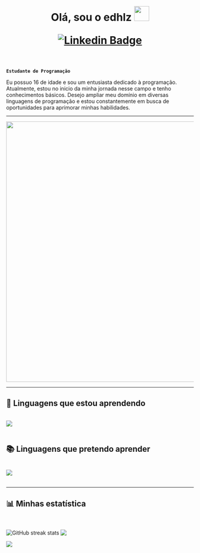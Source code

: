 <br />
<h1 align="center">
  Olá, sou o edhlz <img loading="lazy" src="https://user-images.githubusercontent.com/18350557/176309783-0785949b-9127-417c-8b55-ab5a4333674e.gif" width="40"/>
  
  [![Linkedin Badge](https://img.shields.io/badge/LinkedIn-0077B5?style=for-the-badge&logo=linkedin&logoColor=white)](https://br.linkedin.com/)
  <br />
</h1>
<br />

**`Estudante de Programação`**

Eu possuo 16 de idade e sou um entusiasta dedicado à programação. Atualmente, estou no inicio da minha jornada nesse campo e tenho conhecimentos básicos. Desejo ampliar meu domínio em diversas linguagens de programação e estou constantemente em busca de oportunidades para aprimorar minhas habilidades.

<hr/>
<img loading="lazy" src="https://media4.giphy.com/media/v1.Y2lkPTc5MGI3NjExdzh0NW5jamt3anV3MzRoMjR0MThhMnY5cjNzNmo0cTQyMGEzNjhicSZlcD12MV9pbnRlcm5hbF9naWZfYnlfaWQmY3Q9Zw/KpACNEh8jXK2Q/giphy.gif" align="center" width="700"/>

<hr/> 
<h2>📖 Linguagens que estou aprendendo </h2>
<br/>
<div>
    <img src="https://skillicons.dev/icons?i=java,html,css,c#" /><br>
</div>
<br/>

<h2>📚 Linguagens que pretendo aprender </h2>
<br/>
<div>
    <img src="https://skillicons.dev/icons?i=python,js,rust,kotlin" /><br>
</div>

<br/>
<hr/>
<h2>📊 Minhas estatística </h2>
<br/>

![GitHub streak stats](https://streak-stats.demolab.com/?user=edhlz&theme=dark) <img align=top src="https://github-readme-stats.vercel.app/api?username=edhlz&theme=dark">  

<img align=top src="https://github-readme-stats.vercel.app/api/top-langs/?username=edhlz&theme=dark">  




